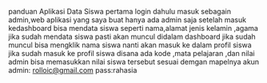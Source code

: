 panduan Aplikasi  Data Siswa
 pertama login dahulu masuk sebagain admin,web aplikasi yang saya buat hanya ada admin saja 
 setelah masuk kedashboard bisa mendata siswa seperti nama,alamat jenis kelamin ,agama
 jika sudah mendata siswa pasti akan muncul didalam dashboard jika sudah muncul  bisa mengklik nama siswa  nanti akan masuk ke dalam profil siswa 
 jika sudah masuk ke profil siswa disana ada kode ,mata pelajaran ,dan nilai admin bisa memasukkan nilai siswa tersebut sesuai demgan mapelnya 
 akun admin: rolloic@gmail.com pass:rahasia
